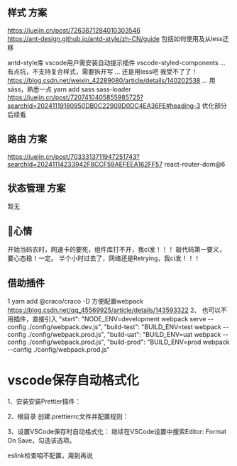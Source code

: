 
## 样式 方案
https://juejin.cn/post/7263871284010303546  
https://ant-design.github.io/antd-style/zh-CN/guide   包括如何使用及从less迁移

antd-style库
vscode用户需安装自动提示插件 vscode-styled-components
...
有点坑，不支持复合样式，需要拆开写
...
还是用less吧 我受不了了！https://blog.csdn.net/weixin_42289080/article/details/140202538
...
用sāss，熟悉一点
yarn add sass sass-loader 
https://juejin.cn/post/7207410405855985725?searchId=20241119180950DB0C22909D0DC4EA36FE#heading-3
优化部分后续看

## 路由 方案
https://juejin.cn/post/7033313711947251743?searchId=20241114233942F8CCF59AEFEEA162FF57
react-router-dom@6

## 状态管理 方案
暂无


## 💢心情
开始当码农时，网速卡的要死，组件库打不开，我ci发！！！ 敲代码第一要义，要心态稳！一定。
半个小时过去了，网络还是Retrying，我ci发！！！


## 借助插件
1 
yarn add @craco/craco -D   方便配置webpack  
https://blog.csdn.net/qq_45569925/article/details/143593322
2、
也可以不用插件，直接引入
  "start": "NODE_ENV=development webpack serve --config ./config/webpack.dev.js",
    "build-test": "BUILD_ENV=test webpack --config ./config/webpack.prod.js",
    "build-uat": "BUILD_ENV=uat webpack --config ./config/webpack.prod.js",
    "build-prod": "BUILD_ENV=prod webpack --config ./config/webpack.prod.js"

# vscode保存自动格式化
1、安装安装Prettier插件：

2、根目录 创建.prettierrc文件并配置规则：

3、设置VSCode保存时自动格式化：
继续在VSCode设置中搜索Editor: Format On Save，勾选该选项。

eslink检查咱不配置，用到再说
